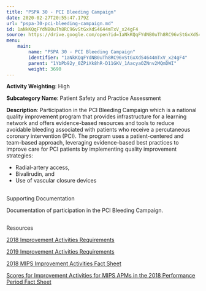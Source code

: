 ```yaml
---
title: "PSPA 30 - PCI Bleeding Campaign"
date: 2020-02-27T20:55:47.179Z
url: "pspa-30-pci-bleeding-campaign.md"
id: 1aNkKQqFYdNB0uTh8RC96vStGxXdS4644mTxV_x24gF4
source: https://drive.google.com/open?id=1aNkKQqFYdNB0uTh8RC96vStGxXdS4644mTxV_x24gF4
menu:
    main:
        name: "PSPA 30 - PCI Bleeding Campaign"
        identifier: "1aNkKQqFYdNB0uTh8RC96vStGxXdS4644mTxV_x24gF4"
        parent: "1YbPb92y_0ZPiXk8hR-D11GKV_1AacyaOZNnv2MQmDWI"
        weight: 3690
---
```









**Activity Weighting**: High

**Subcategory Name**: Patient Safety and Practice Assessment

**Description**: Participation in the PCI Bleeding Campaign which is a national quality improvement program that provides infrastructure for a learning network and offers evidence-based resources and tools to reduce avoidable bleeding associated with patients who receive a percutaneous coronary intervention (PCI). The program uses a patient-centered and team-based approach, leveraging evidence-based best practices to improve care for PCI patients by implementing quality improvement strategies:

* Radial-artery access,
* Bivalirudin, and
* Use of vascular closure devices







## 

Supporting Documentation

Documentation of participation in the PCI Bleeding Campaign.







## 

Resources

[2018 Improvement Activities Requirements](https://qpp.cms.gov/mips/improvement-activities?py=2018)

[2019 Improvement Activities Requirements](https://qpp.cms.gov/mips/improvement-activities?py=2019)

[2018 MIPS Improvement Activities Fact Sheet](https://qpp.cms.gov/resource/2018%20MIPS%20Improvement%20Activities%20Fact%20Sheet)

[Scores for Improvement Activities for MIPS APMs in the 2018 Performance Period Fact Sheet](https://qpp.cms.gov/resource/2018%20MIPS%20APMs%20improvement%20Activities%20scores%20fact%20sheet)

